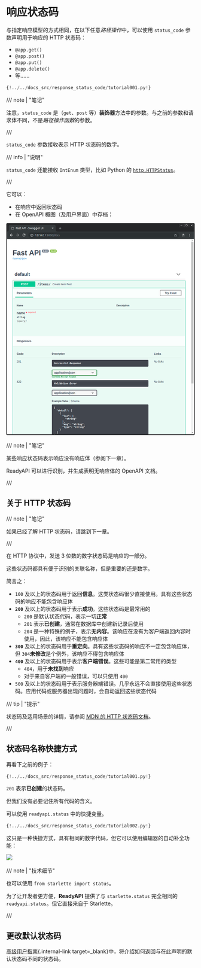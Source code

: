 # 响应状态码

与指定响应模型的方式相同，在以下任意*路径操作*中，可以使用 `status_code` 参数声明用于响应的 HTTP 状态码：

* `@app.get()`
* `@app.post()`
* `@app.put()`
* `@app.delete()`
* 等……

```Python hl_lines="6"
{!../../docs_src/response_status_code/tutorial001.py!}
```

/// note | "笔记"

注意，`status_code` 是（`get`、`post` 等）**装饰器**方法中的参数。与之前的参数和请求体不同，不是*路径操作函数*的参数。

///

`status_code` 参数接收表示 HTTP 状态码的数字。

/// info | "说明"

`status_code` 还能接收 `IntEnum` 类型，比如 Python 的 <a href="https://docs.python.org/3/library/http.html#http.HTTPStatus" class="external-link" target="_blank">`http.HTTPStatus`</a>。

///

它可以：

* 在响应中返回状态码
* 在 OpenAPI 概图（及用户界面）中存档：

<img src="/img/tutorial/response-status-code/image01.png">

/// note | "笔记"

某些响应状态码表示响应没有响应体（参阅下一章）。

ReadyAPI 可以进行识别，并生成表明无响应体的 OpenAPI 文档。

///

## 关于 HTTP 状态码

/// note | "笔记"

如果已经了解 HTTP 状态码，请跳到下一章。

///

在 HTTP 协议中，发送 3 位数的数字状态码是响应的一部分。

这些状态码都具有便于识别的关联名称，但是重要的还是数字。

简言之：

* `100` 及以上的状态码用于返回**信息**。这类状态码很少直接使用。具有这些状态码的响应不能包含响应体
* **`200`** 及以上的状态码用于表示**成功**。这些状态码是最常用的
    * `200` 是默认状态代码，表示一切**正常**
    * `201` 表示**已创建**，通常在数据库中创建新记录后使用
    * `204` 是一种特殊的例子，表示**无内容**。该响应在没有为客户端返回内容时使用，因此，该响应不能包含响应体
* **`300`** 及以上的状态码用于**重定向**。具有这些状态码的响应不一定包含响应体，但 `304`**未修改**是个例外，该响应不得包含响应体
* **`400`** 及以上的状态码用于表示**客户端错误**。这些可能是第二常用的类型
    * `404`，用于**未找到**响应
    * 对于来自客户端的一般错误，可以只使用 `400`
* `500` 及以上的状态码用于表示服务器端错误。几乎永远不会直接使用这些状态码。应用代码或服务器出现问题时，会自动返回这些状态代码

/// tip | "提示"

状态码及适用场景的详情，请参阅 <a href="https://developer.mozilla.org/en-US/docs/Web/HTTP/Status" class="external-link" target="_blank"><abbr title="Mozilla Developer Network">MDN 的 HTTP 状态码</abbr>文档</a>。

///

## 状态码名称快捷方式

再看下之前的例子：

```Python hl_lines="6"
{!../../docs_src/response_status_code/tutorial001.py!}
```

`201` 表示**已创建**的状态码。

但我们没有必要记住所有代码的含义。

可以使用 `readyapi.status` 中的快捷变量。

```Python hl_lines="1  6"
{!../../docs_src/response_status_code/tutorial002.py!}
```

这只是一种快捷方式，具有相同的数字代码，但它可以使用编辑器的自动补全功能：

<img src="../../../../../../img/tutorial/response-status-code/image02.png">

/// note | "技术细节"

也可以使用 `from starlette import status`。

为了让开发者更方便，**ReadyAPI** 提供了与 `starlette.status` 完全相同的 `readyapi.status`。但它直接来自于 Starlette。

///

## 更改默认状态码

[高级用户指南](../advanced/response-change-status-code.md){.internal-link target=_blank}中，将介绍如何返回与在此声明的默认状态码不同的状态码。
